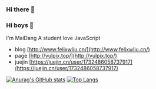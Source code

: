 ### Hi there 👋

<!--
**cy77cc/cy77cc** is a ✨ _special_ ✨ repository because its `README.md` (this file) appears on your GitHub profile.

Here are some ideas to get you started:

- 🔭 I’m currently working on ...
- 🌱 I’m currently learning ...
- 👯 I’m looking to collaborate on ...
- 🤔 I’m looking for help with ...
- 💬 Ask me about ...
- 📫 How to reach me: ...
- 😄 Pronouns: ...
- ⚡ Fun fact: ...
-->


### Hi boys 👋

I'm MaiDang
A student love JavaScript

+ blog [http://www.felixwliu.cn/](http://www.felixwliu.cn/)
+ page [http://vulpix.top/](http://vulpix.top/)
+ juejin [https://juejin.cn/user/1732486058737917](https://juejin.cn/user/1732486058737917)


[![Anurag's GitHub stats](https://github-readme-stats.vercel.app/api?username=cy77cc&count_private=true)](https://github.com/anuraghazra/github-readme-stats)
[![Top Langs](https://github-readme-stats.vercel.app/api/top-langs/?username=cy77cc&layout=compact)](https://github.com/anuraghazra/github-readme-stats)

